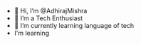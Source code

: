 - 👋 Hi, I’m @AdhirajMishra
- 👀 I’m a Tech Enthusiast
- 🌱 I’m currently learning language of tech
- I'm learning 

<!---
AdhirajMishra/AdhirajMishra is a ✨ special ✨ repository because its `README.md` (this file) appears on your GitHub profile.
You can click the Preview link to take a look at your changes.
--->
